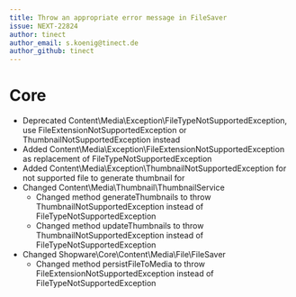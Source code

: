 ```yaml
---
title: Throw an appropriate error message in FileSaver
issue: NEXT-22824
author: tinect
author_email: s.koenig@tinect.de
author_github: tinect
---
```

# Core
* Deprecated Content\Media\Exception\FileTypeNotSupportedException, use FileExtensionNotSupportedException or ThumbnailNotSupportedException instead
* Added Content\Media\Exception\FileExtensionNotSupportedException as replacement of FileTypeNotSupportedException
* Added Content\Media\Exception\ThumbnailNotSupportedException for not supported file to generate thumbnail for
* Changed Content\Media\Thumbnail\ThumbnailService
  * Changed method generateThumbnails to throw ThumbnailNotSupportedException instead of FileTypeNotSupportedException
  * Changed method updateThumbnails to throw ThumbnailNotSupportedException instead of FileTypeNotSupportedException
* Changed Shopware\Core\Content\Media\File\FileSaver
    * Changed method persistFileToMedia to throw FileExtensionNotSupportedException instead of FileTypeNotSupportedException
